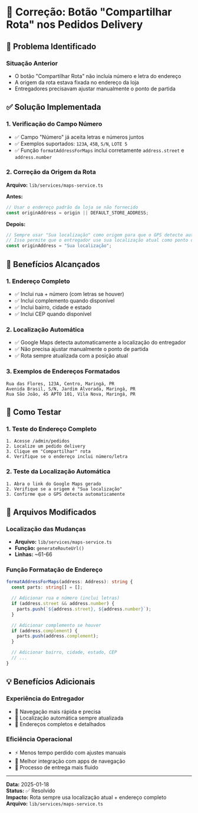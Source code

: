 # 🔧 Correção: Botão "Compartilhar Rota" nos Pedidos Delivery

## 🎯 Problema Identificado

### **Situação Anterior**
- O botão "Compartilhar Rota" não incluía número e letra do endereço
- A origem da rota estava fixada no endereço da loja
- Entregadores precisavam ajustar manualmente o ponto de partida

## ✅ Solução Implementada

### **1. Verificação do Campo Número**
- ✅ Campo "Número" já aceita letras e números juntos
- ✅ Exemplos suportados: `123A`, `45B`, `S/N`, `LOTE 5`
- ✅ Função `formatAddressForMaps` inclui corretamente `address.street` e `address.number`

### **2. Correção da Origem da Rota**
**Arquivo:** `lib/services/maps-service.ts`

**Antes:**
```typescript
// Usar o endereço padrão da loja se não fornecido
const originAddress = origin || DEFAULT_STORE_ADDRESS;
```

**Depois:**
```typescript
// Sempre usar "Sua localização" como origem para que o GPS detecte automaticamente
// Isso permite que o entregador use sua localização atual como ponto de partida
const originAddress = "Sua localização";
```

## 🚀 Benefícios Alcançados

### **1. Endereço Completo**
- ✅ Inclui rua + número (com letras se houver)
- ✅ Inclui complemento quando disponível
- ✅ Inclui bairro, cidade e estado
- ✅ Inclui CEP quando disponível

### **2. Localização Automática**
- ✅ Google Maps detecta automaticamente a localização do entregador
- ✅ Não precisa ajustar manualmente o ponto de partida
- ✅ Rota sempre atualizada com a posição atual

### **3. Exemplos de Endereços Formatados**
```
Rua das Flores, 123A, Centro, Maringá, PR
Avenida Brasil, S/N, Jardim Alvorada, Maringá, PR
Rua São João, 45 APTO 101, Vila Nova, Maringá, PR
```

## 🧪 Como Testar

### **1. Teste do Endereço Completo**
```
1. Acesse /admin/pedidos
2. Localize um pedido delivery
3. Clique em "Compartilhar" rota
4. Verifique se o endereço inclui número/letra
```

### **2. Teste da Localização Automática**
```
1. Abra o link do Google Maps gerado
2. Verifique se a origem é "Sua localização"
3. Confirme que o GPS detecta automaticamente
```

## 🔧 Arquivos Modificados

### **Localização das Mudanças**
- **Arquivo:** `lib/services/maps-service.ts`
- **Função:** `generateRouteUrl()`
- **Linhas:** ~61-66

### **Função Formatação de Endereço**
```typescript
formatAddressForMaps(address: Address): string {
  const parts: string[] = [];

  // Adicionar rua e número (inclui letras)
  if (address.street && address.number) {
    parts.push(`${address.street}, ${address.number}`);
  }

  // Adicionar complemento se houver
  if (address.complement) {
    parts.push(address.complement);
  }

  // Adicionar bairro, cidade, estado, CEP
  // ...
}
```

## 💡 Benefícios Adicionais

### **Experiência do Entregador**
- 🚀 Navegação mais rápida e precisa
- 📍 Localização automática sempre atualizada
- 🎯 Endereços completos e detalhados

### **Eficiência Operacional**
- ⚡ Menos tempo perdido com ajustes manuais
- 📱 Melhor integração com apps de navegação
- 🔄 Processo de entrega mais fluido

---

**Data:** 2025-01-18  
**Status:** ✅ Resolvido  
**Impacto:** Rota sempre usa localização atual + endereço completo  
**Arquivo:** `lib/services/maps-service.ts`